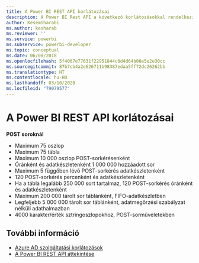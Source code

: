 ```yaml
---
title: A Power BI REST API korlátozásai
description: A Power BI Rest API a következő korlátozásokkal rendelkezik
author: KesemSharabi
ms.author: kesharab
ms.reviewer: ''
ms.service: powerbi
ms.subservice: powerbi-developer
ms.topic: conceptual
ms.date: 06/08/2018
ms.openlocfilehash: 5f4067e77631f22951844c0d4d64b06e5e2e30cc
ms.sourcegitcommit: 87b7cb4a2e626711b98387edaa5ff72dc26262bb
ms.translationtype: HT
ms.contentlocale: hu-HU
ms.lasthandoff: 03/10/2020
ms.locfileid: "79079577"
---
```

# <a name="power-bi-rest-api-limitations"></a>A Power BI REST API korlátozásai  
  
**POST soroknál**
  
* Maximum 75 oszlop
* Maximum 75 tábla
* Maximum 10 000 oszlop POST-sorkérésenként  
* Óránként és adatkészletenként 1 000 000 hozzáadott sor  
* Maximum 5 függőben lévő POST-sorkérés adatkészletenként  
* 120 POST-sorkérés percenként és adatkészletenként
* Ha a tábla legalább 250 000 sort tartalmaz, 120 POST-sorkérés óránként és adatkészletenként
* Maximum 200 000 tárolt sor táblánként, FIFO-adatkészletben
* Legfeljebb 5 000 000 tárolt sor táblánként, adatmegőrzési szabályzat nélküli adathalmazban  
* 4000 karakter/érték sztringoszlopokhoz, POST-sorműveletekben
  
## <a name="see-also"></a>További információ

* [Azure AD szolgáltatási korlátozások](https://docs.microsoft.com/azure/active-directory/active-directory-service-limits-restrictions)   
* [A Power BI REST API áttekintése](https://docs.microsoft.com/rest/api/power-bi/)